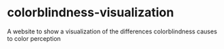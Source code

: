 # colorblindness-visualization
A website to show a visualization of the differences colorblindness causes to color perception 
